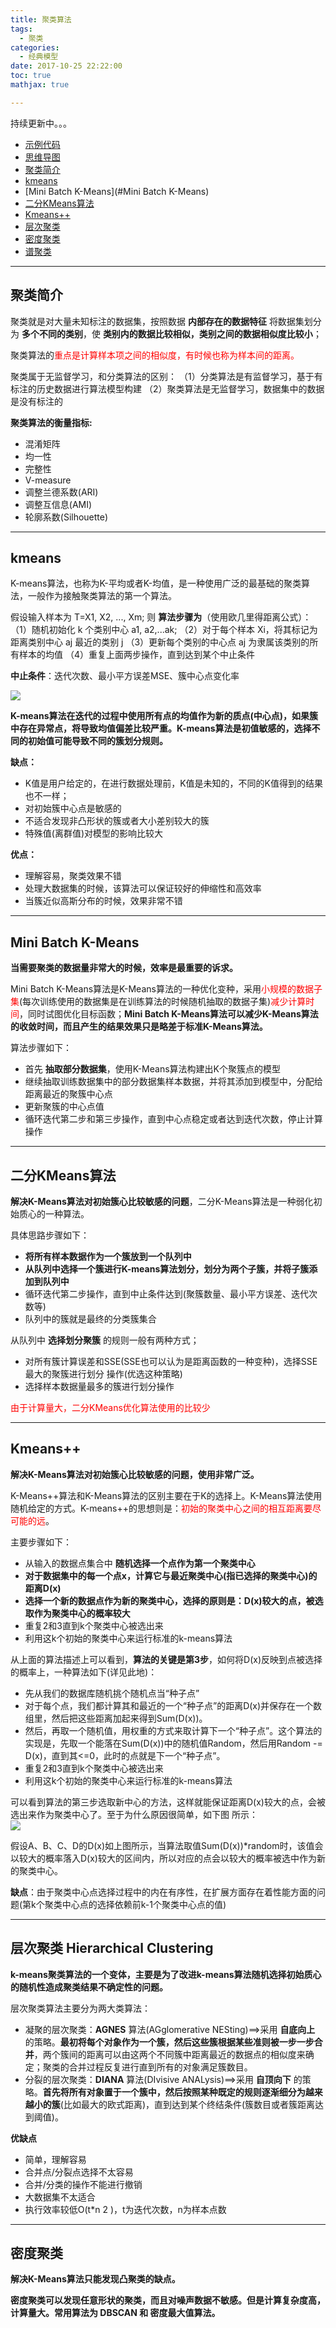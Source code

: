 ```yaml
---
title: 聚类算法
tags:
  - 聚类
categories:
  - 经典模型
date: 2017-10-25 22:22:00
toc: true
mathjax: true

---
```




持续更新中。。。

<!-- more -->

- [示例代码](https://github.com/Wasim37/machine_learning_code/tree/master/05%20%E8%81%9A%E7%B1%BB%20Clustering)
- [思维导图](https://www.processon.com/view/link/5ad81e5be4b046910642bc4b)
- [聚类简介](#聚类简介)
- [kmeans](#kmeans)
- [Mini Batch K-Means](#Mini Batch K-Means)
- [二分KMeans算法](#二分KMeans算法)
- [Kmeans++](#Kmeans++)
- [层次聚类](#层次聚类)
- [密度聚类](#密度聚类)
- [谱聚类](#谱聚类)

---

### <h2 id="聚类简介">聚类简介</h2>

聚类就是对大量未知标注的数据集，按照数据 **内部存在的数据特征** 将数据集划分为 **多个不同的类别**，使 **类别内的数据比较相似，类别之间的数据相似度比较小**；

聚类算法的<font color="red">重点是计算样本项之间的相似度，有时候也称为样本间的距离。</font>

聚类属于无监督学习，和分类算法的区别：
（1）分类算法是有监督学习，基于有标注的历史数据进行算法模型构建
（2）聚类算法是无监督学习，数据集中的数据是没有标注的

**聚类算法的衡量指标:**
- 混淆矩阵
- 均一性
- 完整性
- V-measure
- 调整兰德系数(ARI)
- 调整互信息(AMI)
- 轮廓系数(Silhouette)

---

### <h2 id="kmeans">kmeans</h2>

K-means算法，也称为K-平均或者K-均值，是一种使用广泛的最基础的聚类算法，一般作为接触聚类算法的第一个算法。

假设输入样本为 T=X1, X2, ..., Xm; 则 **算法步骤为**（使用欧几里得距离公式）：
（1）随机初始化 k 个类别中心 a1, a2,...ak;
（2）对于每个样本 Xi，将其标记为距离类别中心 aj 最近的类别 j
（3）更新每个类别的中心点 aj 为隶属该类别的所有样本的均值
（4）重复上面两步操作，直到达到某个中止条件

**中止条件**：迭代次数、最小平方误差MSE、簇中心点变化率

![](https://hexo-blog-wasim.oss-cn-shenzhen.aliyuncs.com/%E8%81%9A%E7%B1%BB/20180515105259.png)

**K-means算法在迭代的过程中使用所有点的均值作为新的质点(中心点)，如果簇中存在异常点，将导致均值偏差比较严重。K-means算法是初值敏感的，选择不同的初始值可能导致不同的簇划分规则。**

**缺点：**
- K值是用户给定的，在进行数据处理前，K值是未知的，不同的K值得到的结果也不一样；
- 对初始簇中心点是敏感的
- 不适合发现非凸形状的簇或者大小差别较大的簇
- 特殊值(离群值)对模型的影响比较大

**优点：**
- 理解容易，聚类效果不错
- 处理大数据集的时候，该算法可以保证较好的伸缩性和高效率
- 当簇近似高斯分布的时候，效果非常不错

---

### <h2 id="Mini Batch K-Means">Mini Batch K-Means</h2>

**当需要聚类的数据量非常大的时候，效率是最重要的诉求。**

Mini Batch K-Means算法是K-Means算法的一种优化变种，采用<font color="red">小规模的数据子集</font>(每次训练使用的数据集是在训练算法的时候随机抽取的数据子集)<font color="red">减少计算时间</font>，同时试图优化目标函数；**Mini Batch K-Means算法可以减少K-Means算法的收敛时间，而且产生的结果效果只是略差于标准K-Means算法。**

算法步骤如下：
- 首先 **抽取部分数据集**，使用K-Means算法构建出K个聚簇点的模型
- 继续抽取训练数据集中的部分数据集样本数据，并将其添加到模型中，分配给距离最近的聚簇中心点
- 更新聚簇的中心点值
- 循环迭代第二步和第三步操作，直到中心点稳定或者达到迭代次数，停止计算操作

---

### <h2 id="二分KMeans算法">二分KMeans算法</h2>

**解决K-Means算法对初始簇心比较敏感的问题**，二分K-Means算法是一种弱化初始质心的一种算法。

具体思路步骤如下：
- **将所有样本数据作为一个簇放到一个队列中**
- **从队列中选择一个簇进行K-means算法划分，划分为两个子簇，并将子簇添加到队列中**
- 循环迭代第二步操作，直到中止条件达到(聚簇数量、最小平方误差、迭代次数等)
- 队列中的簇就是最终的分类簇集合

从队列中 **选择划分聚簇** 的规则一般有两种方式；
- 对所有簇计算误差和SSE(SSE也可以认为是距离函数的一种变种)，选择SSE最大的聚簇进行划分
操作(优选这种策略)
- 选择样本数据量最多的簇进行划分操作

<font color="red">由于计算量大，二分KMeans优化算法使用的比较少</font>

---

### <h2 id="Kmeans++">Kmeans++</h2>

**解决K-Means算法对初始簇心比较敏感的问题，使用非常广泛。**

K-Means++算法和K-Means算法的区别主要在于K的选择上。K-Means算法使用随机给定的方式。K-means++的思想则是：<font color="red">初始的聚类中心之间的相互距离要尽可能的远</font>。

主要步骤如下：
- 从输入的数据点集合中 **随机选择一个点作为第一个聚类中心**
- **对于数据集中的每一个点x，计算它与最近聚类中心(指已选择的聚类中心)的距离D(x)**
- **选择一个新的数据点作为新的聚类中心，选择的原则是：D(x)较大的点，被选取作为聚类中心的概率较大**
- 重复2和3直到k个聚类中心被选出来
- 利用这k个初始的聚类中心来运行标准的k-means算法

从上面的算法描述上可以看到，**算法的关键是第3步**，如何将D(x)反映到点被选择的概率上，一种算法如下(详见此地)：

- 先从我们的数据库随机挑个随机点当“种子点”
- 对于每个点，我们都计算其和最近的一个“种子点”的距离D(x)并保存在一个数组里，然后把这些距离加起来得到Sum(D(x))。
- 然后，再取一个随机值，用权重的方式来取计算下一个“种子点”。这个算法的实现是，先取一个能落在Sum(D(x))中的随机值Random，然后用Random -= D(x)，直到其<=0，此时的点就是下一个“种子点”。
- 重复2和3直到k个聚类中心被选出来
- 利用这k个初始的聚类中心来运行标准的k-means算法

可以看到算法的第三步选取新中心的方法，这样就能保证距离D(x)较大的点，会被选出来作为聚类中心了。至于为什么原因很简单，如下图 所示：  
![](https://hexo-blog-wasim.oss-cn-shenzhen.aliyuncs.com/%E8%81%9A%E7%B1%BB/20180515111218.png)
                                                
假设A、B、C、D的D(x)如上图所示，当算法取值Sum(D(x))*random时，该值会以较大的概率落入D(x)较大的区间内，所以对应的点会以较大的概率被选中作为新的聚类中心。

**缺点**：由于聚类中心点选择过程中的内在有序性，在扩展方面存在着性能方面的问题(第k个聚类中心点的选择依赖前k-1个聚类中心点的值)

---

### <h2 id="层次聚类">层次聚类 Hierarchical Clustering</h2>

**k-means聚类算法的一个变体，主要是为了改进k-means算法随机选择初始质心的随机性造成聚类结果不确定性的问题。**

层次聚类算法主要分为两大类算法：
- 凝聚的层次聚类：**AGNES** 算法(AGglomerative NESting)==>采用 **自底向上** 的策略。**最初将每个对象作为一个簇，然后这些簇根据某些准则被一步一步合并**，两个簇间的距离可以由这两个不同簇中距离最近的数据点的相似度来确定；聚类的合并过程反复进行直到所有的对象满足簇数目。
- 分裂的层次聚类：**DIANA** 算法(DIvisive ANALysis)==>采用 **自顶向下** 的策略。**首先将所有对象置于一个簇中，然后按照某种既定的规则逐渐细分为越来越小的簇**(比如最大的欧式距离)，直到达到某个终结条件(簇数目或者簇距离达到阈值)。

**优缺点**
- 简单，理解容易
- 合并点/分裂点选择不太容易
- 合并/分类的操作不能进行撤销
- 大数据集不太适合
- 执行效率较低O(t*n 2 )，t为迭代次数，n为样本点数

---

### <h2 id="密度聚类">密度聚类</h2>

**解决K-Means算法只能发现凸聚类的缺点。**

**密度聚类可以发现任意形状的聚类，而且对噪声数据不敏感。但是计算复杂度高，计算量大。常用算法为 DBSCAN 和 密度最大值算法。**


